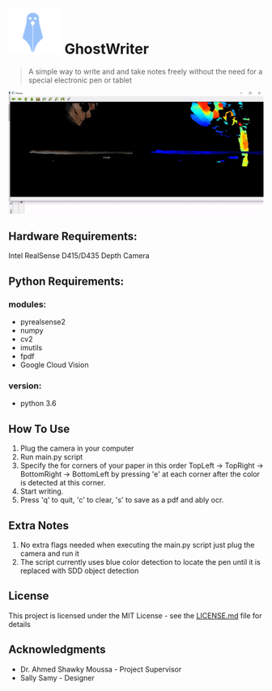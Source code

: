 # ![LOGO](https://github.com/M-Mabrouk/GhostWriter/blob/master/Required%20Multimedia/GP_Logo.png) GhostWriter 

> A simple way to write and and take notes freely without the need for a special electronic pen or tablet

![Demo GIF](https://github.com/M-Mabrouk/GhostWriter/blob/master/Required%20Multimedia/FCI_GIF.gif)

## Hardware Requirements:  
Intel RealSense D415/D435 Depth Camera

## Python Requirements: 
### modules:
* pyrealsense2  
* numpy  
* cv2  
* imutils  
* fpdf
* Google Cloud Vision

### version:  
* python 3.6

## How To Use
1. Plug the camera in your computer
2. Run main.py script
3. Specify the for corners of your paper in this order TopLeft -> TopRight -> BottomRight -> BottomLeft by pressing 'e' at each corner after the color is detected at this corner.
4. Start writing.
5. Press 'q' to quit, 'c' to clear, 's' to save as a pdf and ably ocr.

## Extra Notes  
1. No extra flags needed when executing the main.py script just plug the camera and run it
2. The script currently uses blue color detection to locate the pen until it is replaced with SDD object detection

## License
This project is licensed under the MIT License - see the [LICENSE.md](https://github.com/M-Mabrouk/GhostWriter/blob/master/LICENSE) file for details

## Acknowledgments
* Dr. Ahmed Shawky Moussa - Project Supervisor
* Sally Samy - Designer
